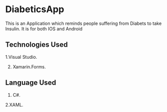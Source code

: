 # DiabeticsApp

This is an Application which reminds people suffering from Diabets to take Insulin. It is for both IOS and Android 

## Technologies Used
1.Visual Studio.

2. Xamarin.Forms.

## Language Used
1. C#.

2.XAML.

